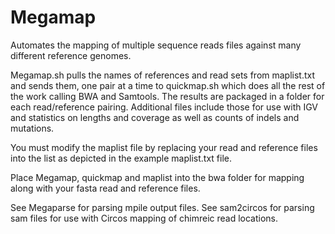 # Megamap
Automates the mapping of multiple sequence reads files against many different reference genomes.

Megamap.sh pulls the names of references and read sets from maplist.txt and sends them, one pair at a time to quickmap.sh which does all the rest of the work calling BWA and Samtools.
The results are packaged in a folder for each read/reference pairing. Additional files include those for use with IGV and statistics on lengths and coverage as well as counts of indels and mutations.

You must modify the maplist file by replacing your read and reference files into the list as depicted in the example maplist.txt file.

Place Megamap, quickmap and maplist into the bwa folder for mapping along with your fasta read and reference files.

See Megaparse for parsing mpile output files.
See sam2circos for parsing sam files for use with Circos mapping of chimreic read locations.
